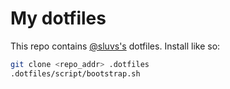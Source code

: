 # My dotfiles

This repo contains [@sluvs's](http://github.com/sIuv) dotfiles.
Install like so:

```bash
git clone <repo_addr> .dotfiles
.dotfiles/script/bootstrap.sh
```
